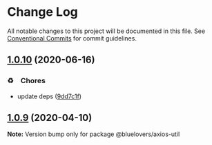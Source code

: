 # Change Log

All notable changes to this project will be documented in this file.
See [Conventional Commits](https://conventionalcommits.org) for commit guidelines.

## [1.0.10](https://github.com/bluelovers/ws-rest/compare/@bluelovers/axios-util@1.0.9...@bluelovers/axios-util@1.0.10) (2020-06-16)


### ♻️　Chores

*  update deps ([9dd7c1f](https://github.com/bluelovers/ws-rest/commit/9dd7c1fc5b40ac28a6f928c89dbf36be1add89c6))





## [1.0.9](https://github.com/bluelovers/ws-rest/compare/@bluelovers/axios-util@1.0.8...@bluelovers/axios-util@1.0.9) (2020-04-10)

**Note:** Version bump only for package @bluelovers/axios-util
